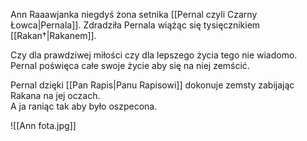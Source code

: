 Ann Raaawjanka niegdyś żona setnika [[Pernal czyli Czarny Łowca|Pernala]]. Zdradziła Pernala wiążąc się tysięcznikiem [[Rakan†|Rakanem]].

Czy dla prawdziwej miłości czy dla lepszego życia tego nie wiadomo. Pernal poświęca całe swoje życie aby się na niej zemścić.

Pernal dzięki [[Pan Rapis|Panu Rapisowi]] dokonuje zemsty zabijając Rakana na jej oczach.  
A ja raniąc tak aby było oszpecona.

![[Ann fota.jpg]]